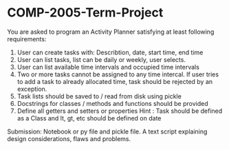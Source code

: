 # COMP-2005-Term-Project
 
You are asked to program an Activity Planner satisfying at least following requirements:

1. User can create tasks with:
    Describtion, date, start time, end time
2. User can list tasks, list can be daily or weekly, user selects.
3. User can list available time intervals and occupied time intervals
4. Two or more tasks cannot be assigned to any time intercal.  If user tries to add a task to already allocated time, task should be rejected by an exception.
4. Task lists should be saved to / read from disk using pickle
5. Docstrings for classes / methods and functions should be provided
6. Define all getters and setters or properties
Hint : Task should be defined as a Class and lt, gt, etc should be defined on date

Submission:
    Notebook or py file and pickle file.
    A text script explaining design considerations, flaws and problems.
